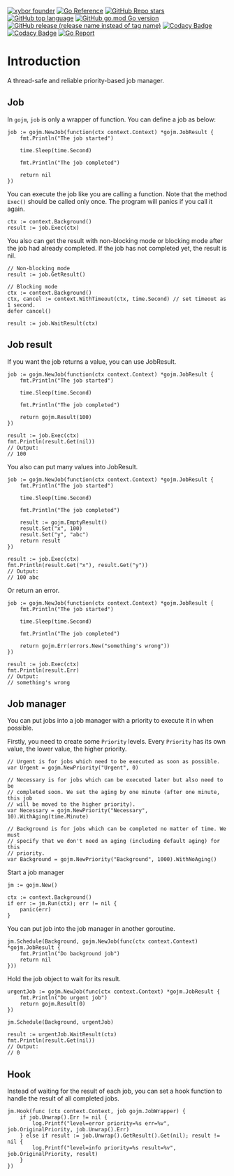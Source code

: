 [![xybor founder](https://img.shields.io/badge/xybor-huykingsofm-red)](https://github.com/huykingsofm)
[![Go Reference](https://pkg.go.dev/badge/github.com/xybor-x/gojm.svg)](https://pkg.go.dev/github.com/xybor-x/gojm)
[![GitHub Repo stars](https://img.shields.io/github/stars/xybor-x/gojm?color=yellow)](https://github.com/xybor-x/gojm)
[![GitHub top language](https://img.shields.io/github/languages/top/xybor-x/gojm?color=lightblue)](https://go.dev/)
[![GitHub go.mod Go version](https://img.shields.io/github/go-mod/go-version/xybor-x/gojm)](https://go.dev/blog/go1.18)
[![GitHub release (release name instead of tag name)](https://img.shields.io/github/v/release/xybor-x/gojm?include_prereleases)](https://github.com/xybor-x/gojm/releases/latest)
[![Codacy Badge](https://app.codacy.com/project/badge/Grade/b17bcb4ba4804277b579a0eb11283658)](https://www.codacy.com/gh/xybor-x/gojm/dashboard?utm_source=github.com&utm_medium=referral&utm_content=xybor-x/gojm&utm_campaign=Badge_Grade)
[![Codacy Badge](https://app.codacy.com/project/badge/Coverage/2fe10924ab114a08bbbab5d583fd610c)](https://www.codacy.com/gh/xybor-x/gojm/dashboard?utm_source=github.com&utm_medium=referral&utm_content=xybor-x/gojm&utm_campaign=Badge_Grade)
[![Go Report](https://goreportcard.com/badge/github.com/xybor-x/gojm)](https://goreportcard.com/report/github.com/xybor-x/gojm)

# Introduction

A thread-safe and reliable priority-based job manager.

## Job

In `gojm`, `job` is only a wrapper of function. You can define a job as below:
```golang
job := gojm.NewJob(function(ctx context.Context) *gojm.JobResult {
    fmt.Println("The job started")

    time.Sleep(time.Second)

    fmt.Println("The job completed")

    return nil
})
```

You can execute the job like you are calling a function. Note that the method
`Exec()` should be called only once. The program will panics if you call it
again.

```golang
ctx := context.Background()
result := job.Exec(ctx)
```

You also can get the result with non-blocking mode or blocking mode after the
job had already completed. If the job has not completed yet, the result is nil.

```golang
// Non-blocking mode
result := job.GetResult()
```

```golang
// Blocking mode
ctx := context.Background()
ctx, cancel := context.WithTimeout(ctx, time.Second) // set timeout as 1 second.
defer cancel()

result := job.WaitResult(ctx)
```

## Job result

If you want the job returns a value, you can use JobResult.

```golang
job := gojm.NewJob(function(ctx context.Context) *gojm.JobResult {
    fmt.Println("The job started")

    time.Sleep(time.Second)

    fmt.Println("The job completed")

    return gojm.Result(100)
})

result := job.Exec(ctx)
fmt.Println(result.Get(nil))
// Output:
// 100
```

You also can put many values into JobResult.

```golang
job := gojm.NewJob(function(ctx context.Context) *gojm.JobResult {
    fmt.Println("The job started")

    time.Sleep(time.Second)

    fmt.Println("The job completed")

    result := gojm.EmptyResult()
    result.Set("x", 100)
    result.Set("y", "abc")
    return result
})

result := job.Exec(ctx)
fmt.Println(result.Get("x"), result.Get("y"))
// Output:
// 100 abc
```

Or return an error.

```golang
job := gojm.NewJob(function(ctx context.Context) *gojm.JobResult {
    fmt.Println("The job started")

    time.Sleep(time.Second)

    fmt.Println("The job completed")

    return gojm.Err(errors.New("something's wrong"))
})

result := job.Exec(ctx)
fmt.Println(result.Err)
// Output:
// something's wrong
```

## Job manager

You can put jobs into a job manager with a priority to execute it in when
possible.

Firstly, you need to create some `Priority` levels. Every `Priority` has its own
value, the lower value, the higher priority.

```golang
// Urgent is for jobs which need to be executed as soon as possible.
var Urgent = gojm.NewPriority("Urgent", 0)

// Necessary is for jobs which can be executed later but also need to be
// completed soon. We set the aging by one minute (after one minute, this job
// will be moved to the higher priority).
var Necessary = gojm.NewPriority("Necessary", 10).WithAging(time.Minute)

// Background is for jobs which can be completed no matter of time. We must
// specify that we don't need an aging (including default aging) for this
// priority.
var Background = gojm.NewPriority("Background", 1000).WithNoAging()
```

Start a job manager
```golang
jm := gojm.New()

ctx := context.Background()
if err := jm.Run(ctx); err != nil {
    panic(err)
}
```

You can put job into the job manager in another goroutine.
```golang
jm.Schedule(Background, gojm.NewJob(func(ctx context.Context) *gojm.JobResult {
    fmt.Println("Do background job")
    return nil
}))
```

Hold the job object to wait for its result.

```golang
urgentJob := gojm.NewJob(func(ctx context.Context) *gojm.JobResult {
    fmt.Println("Do urgent job")
    return gojm.Result(0)
})

jm.Schedule(Background, urgentJob)

result := urgentJob.WaitResult(ctx)
fmt.Println(result.Get(nil))
// Output:
// 0
```

## Hook

Instead of waiting for the result of each job, you can set a hook function to
handle the result of all completed jobs.

```golang
jm.Hook(func (ctx context.Context, job gojm.JobWrapper) {
    if job.Unwrap().Err != nil {
        log.Printf("level=error priority=%s err=%v", job.OriginalPriority, job.Unwrap().Err)
    } else if result := job.Unwrap().GetResult().Get(nil); result != nil {
        log.Printf("level=info priority=%s result=%v", job.OriginalPriority, result)
    }
})
```
